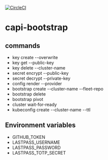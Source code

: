 [![CircleCI](https://circleci.com/gh/giantswarm/capi-bootstrap.svg?style=shield)](https://circleci.com/gh/giantswarm/capi-bootstrap)

# capi-bootstrap

## commands

- key create --overwrite
- key get --public-key
- key delete --cluster-name
- secret encrypt --public-key
- secret decrypt --private-key
- config render --provider
- bootstrap create --cluster-name --fleet-repo
- bootstrap delete
- bootstrap pivot
- cluster wait-for-ready
- kubeconfig create --cluster-name --ttl 

## Environment variables
- GITHUB_TOKEN
- LASTPASS_USERNAME
- LASTPASS_PASSWORD
- LASTPASS_TOTP_SECRET
